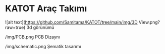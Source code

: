 # KATOT Araç Takımı

![alt text](https://github.com/Samitama/KATOT/tree/main/img/3D View.png?raw=true)
3d görünümü

/img/PCB.png
PCB Dizaynı

/img/schematic.png
Şematik tasarımı
